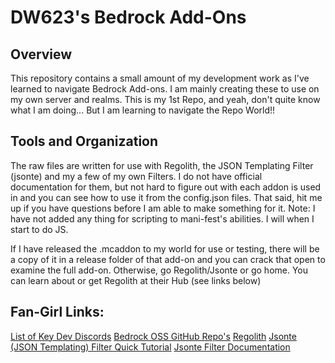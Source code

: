 # DW623's Bedrock Add-Ons

## Overview
This repository contains a small amount of my development work as I've learned to navigate Bedrock Add-ons.  I am mainly creating these to use on my own server and realms.  This is my 1st Repo, and yeah, don't quite know what I am doing... But I am learning to navigate the Repo World!!

## Tools and Organization
The raw files are written for use with Regolith, the JSON Templating Filter (jsonte) and my a few of my own Filters. I do not have official documentation for them, but not hard to figure out with each addon is used in and you can see how to use it from the config.json files.  That said, hit me up if you have questions before I am able to make something for it.  Note: I have not added any thing for scripting to mani-fest's abilities.  I will when I start to do JS.

If I have released the .mcaddon to my world for use or testing, there will be a copy of it in a release folder of that add-on and you can crack that open to examine the full add-on.  Otherwise, go Regolith/Jsonte or go home.  You can learn about or get Regolith at their Hub (see links below)

## Fan-Girl Links:
[List of Key Dev Discords](https://wiki.bedrock.dev/discord.html)
[Bedrock OSS GitHub Repo's](https://github.com/Bedrock-OSS)
[Regolith](https://bedrock-oss.github.io/regolith/)
[Jsonte (JSON Templating) Filter Quick Tutorial](https://mcdevkit.com/tutorial)
[Jsonte Filter Documentation](https://docs.mcdevkit.com/json-templating-engine/)

